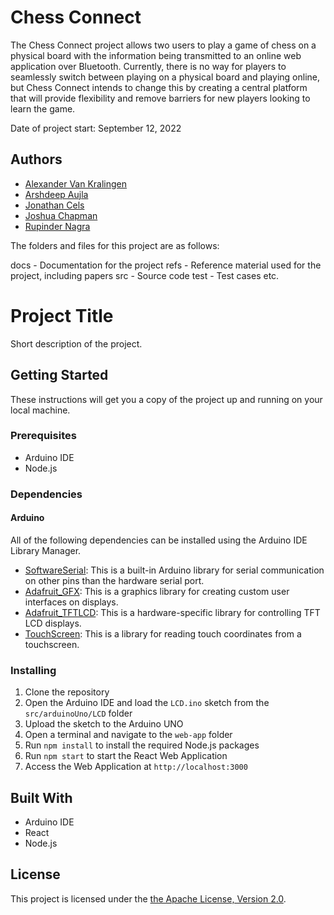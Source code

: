 # Chess Connect

The Chess Connect project allows two users to play a game of chess on a physical board with the information being 
transmitted to an online web application over Bluetooth. Currently, there is no way for players to seamlessly switch 
between playing on a physical board and playing online, but Chess Connect intends to change this by creating a central 
platform that will provide flexibility and remove barriers for new players looking to learn the game.

Date of project start: September 12, 2022

## Authors

- [Alexander Van Kralingen](https://github.com/vankraa)
- [Arshdeep Aujla](https://github.com/aujlaa4)
- [Jonathan Cels](https://github.com/celsj)
- [Joshua Chapman](https://github.com/jtgc1)
- [Rupinder Nagra](https://github.com/RupinderN)



The folders and files for this project are as follows:

docs - Documentation for the project
refs - Reference material used for the project, including papers
src - Source code
test - Test cases
etc.

# Project Title

Short description of the project.

## Getting Started

These instructions will get you a copy of the project up and running on your local machine.

### Prerequisites

- Arduino IDE
- Node.js

### Dependencies

#### Arduino

All of the following dependencies can be installed using the Arduino IDE Library Manager.

- [SoftwareSerial](https://docs.arduino.cc/learn/built-in-libraries/software-serial): This is a built-in Arduino library for serial communication on other pins than the hardware serial port.
- [Adafruit_GFX](https://github.com/adafruit/Adafruit-GFX-Library): This is a graphics library for creating custom user interfaces on displays.
- [Adafruit_TFTLCD](https://github.com/adafruit/TFTLCD-Library): This is a hardware-specific library for controlling TFT LCD displays.
- [TouchScreen](https://github.com/adafruit/Adafruit_TouchScreen): This is a library for reading touch coordinates from a touchscreen.

### Installing

1. Clone the repository
2. Open the Arduino IDE and load the `LCD.ino` sketch from the `src/arduinoUno/LCD` folder
3. Upload the sketch to the Arduino UNO
4. Open a terminal and navigate to the `web-app` folder
5. Run `npm install` to install the required Node.js packages
6. Run `npm start` to start the React Web Application
7. Access the Web Application at `http://localhost:3000`

## Built With

- Arduino IDE
- React
- Node.js

## License

This project is licensed under the [the Apache License, Version 2.0](./LICENSE).
